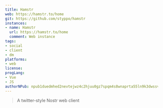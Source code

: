 ```yaml
---
title: Hamstr
web: https://hamstr.to/home
git: https://github.com/styppo/hamstr
instances:
- name: Hamstr
  url: https://hamstr.to/home
  comment: Web instance
tags:
- social
- client
- dm
platforms:
- web
license:
progLang: 
- Vue
- JS
authorNPub: npub1duedmhed2nevtejwz4c2hjuu0gz7spqm4s8wnaprta55ln9k3dwssvgpq4 
---
```


> A twitter-style Nostr web client


